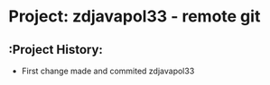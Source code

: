 # Project: zdjavapol33 - remote git
  
  ## :Project History:
  * First change made and commited zdjavapol33